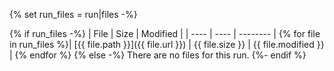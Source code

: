 {% set run_files = run|files -%}

{% if run_files -%}
| File | Size | Modified |
| ---- | ---- | -------- |
{% for file in run_files %}| [{{ file.path }}]({{ file.url }}) | {{ file.size }} | {{ file.modified }} |
{% endfor %}
{% else -%}
There are no files for this run.
{%- endif %}
